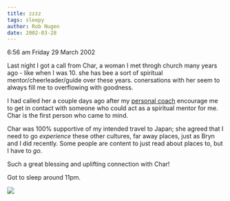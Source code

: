```yaml
---
title: zzzz
tags: sleepy
author: Rob Nugen
date: 2002-03-28
---
```


<p class=date>6:56 am Friday 29 March 2002</p>

<p>Last night I got a call from Char, a woman I met
throgh church many years ago - like when I was 10. 
she has bee a sort of spiritual
mentor/cheerleader/guide over these years. 
conersations with her seem to always fill me to
overflowing with goodness.</p>

<p>I had called her a couple days ago after my <a
href='http://www.thewealthsource.com'>personal
coach</a> encourage me to get in contact with someone
who could act as a spiritual mentor for me.   Char is
the first person who came to mind.</p>

<p>Char was 100% supportive of my intended travel to
Japan; she agreed that I need to go
<em>experience</em> these other cultures, far away
places, just as Bryn and I did recently.   Some people
are content to just read about places to, but I have
to <em>go</em>.</p>

<p>Such a great blessing and uplifting connection with
Char!</p>

<p>Got to sleep around 11pm.</p>

<p><img src="/images/rob/wL-ROB.gif"/></p>
